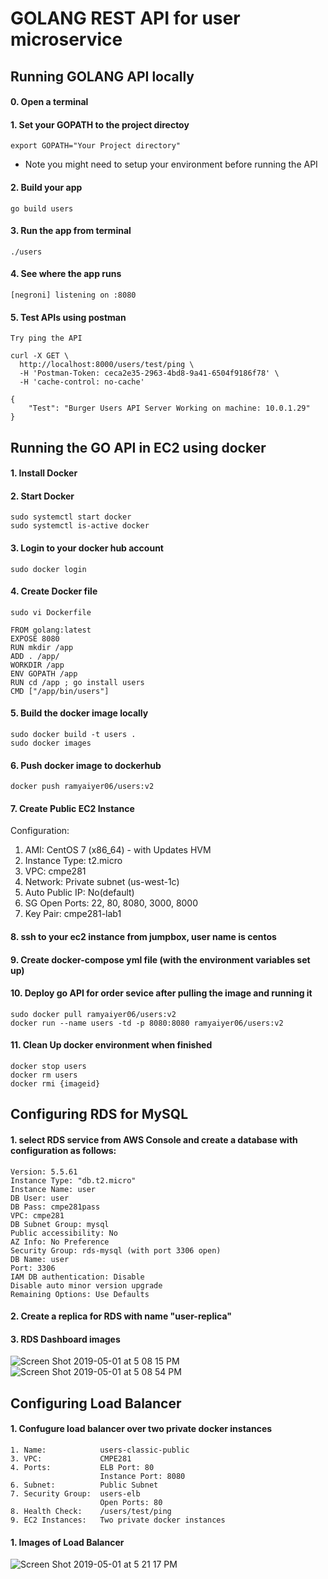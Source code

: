 # GOLANG REST API for user microservice

## Running GOLANG API locally

#### 0. Open a terminal

#### 1. Set your GOPATH to the project directoy

``` 
export GOPATH="Your Project directory"
```

- Note you might need to setup your environment before running the API

#### 2. Build your app
```
go build users
```

#### 3. Run the app from terminal
```
./users
```

#### 4. See where the app runs
```
[negroni] listening on :8080
```
#### 5. Test APIs using postman
```
Try ping the API

curl -X GET \
  http://localhost:8000/users/test/ping \
  -H 'Postman-Token: ceca2e35-2963-4bd8-9a41-6504f9186f78' \
  -H 'cache-control: no-cache'

{
    "Test": "Burger Users API Server Working on machine: 10.0.1.29"
}

```
## Running the GO API in EC2 using docker

#### 1. Install Docker 

#### 2. Start Docker
```
sudo systemctl start docker
sudo systemctl is-active docker
```

#### 3. Login to your docker hub account
```
sudo docker login
```

#### 4. Create Docker file 
```
sudo vi Dockerfile

FROM golang:latest 
EXPOSE 8080
RUN mkdir /app 
ADD . /app/ 
WORKDIR /app 
ENV GOPATH /app
RUN cd /app ; go install users
CMD ["/app/bin/users"]
```

#### 5. Build the docker image locally
```
sudo docker build -t users .
sudo docker images
```

#### 6. Push docker image to dockerhub
```
docker push ramyaiyer06/users:v2
```

#### 7. Create Public EC2 Instance

Configuration:
1. AMI:             CentOS 7 (x86_64) - with Updates HVM
2. Instance Type:   t2.micro
3. VPC:             cmpe281
4. Network:         Private subnet (us-west-1c)
5. Auto Public IP:  No(default)
6. SG Open Ports:   22, 80, 8080, 3000, 8000
7. Key Pair:        cmpe281-lab1

#### 8. ssh to your ec2 instance from jumpbox, user name is centos

#### 9. Create docker-compose yml file (with the environment variables set up)

#### 10. Deploy go API for order sevice after pulling the image and running it
```
sudo docker pull ramyaiyer06/users:v2
docker run --name users -td -p 8080:8080 ramyaiyer06/users:v2
```

#### 11. Clean Up docker environment when finished
```
docker stop users
docker rm users
docker rmi {imageid}
``` 
## Configuring RDS for MySQL
#### 1. select RDS service from AWS Console and create a database with configuration as follows:

```
Version: 5.5.61
Instance Type: "db.t2.micro"
Instance Name: user
DB User: user
DB Pass: cmpe281pass
VPC: cmpe281
DB Subnet Group: mysql
Public accessibility: No
AZ Info: No Preference
Security Group: rds-mysql (with port 3306 open)
DB Name: user
Port: 3306
IAM DB authentication: Disable
Disable auto minor version upgrade
Remaining Options: Use Defaults
```

#### 2. Create a replica for RDS with name "user-replica"

#### 3. RDS Dashboard images
![Screen Shot 2019-05-01 at 5 08 15 PM](https://user-images.githubusercontent.com/43103509/57050978-fde0a280-6c33-11e9-81fe-f1087da537dd.png)
![Screen Shot 2019-05-01 at 5 08 54 PM](https://user-images.githubusercontent.com/43103509/57050997-151f9000-6c34-11e9-92b5-7a2603d82cf8.png)

## Configuring Load Balancer

#### 1. Confugure load balancer over two private docker instances
```
1. Name:            users-classic-public
3. VPC:             CMPE281
4. Ports:           ELB Port: 80
                    Instance Port: 8080
6. Subnet:          Public Subnet
7. Security Group:  users-elb
                    Open Ports: 80
8. Health Check:    /users/test/ping
9. EC2 Instances:   Two private docker instances
```
#### 1. Images of Load Balancer

![Screen Shot 2019-05-01 at 5 21 17 PM](https://user-images.githubusercontent.com/43103509/57051258-8f044900-6c35-11e9-8b9e-d23c7d02e339.png)
